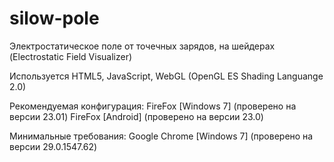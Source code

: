 silow-pole
==========

Электростатическое поле от точечных зарядов, на шейдерах (Electrostatic Field Visualizer)

Используется HTML5, JavaScript, WebGL (OpenGL ES Shading Languange 2.0)


Рекомендуемая конфигурация:
  FireFox [Windows 7] (проверено на версии 23.01)
  FireFox [Android]   (проверено на версии 23.0)
  
  
Минимальные требования:
  Google Chrome [Windows 7] (проверено на версии 29.0.1547.62)
